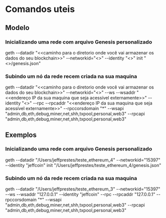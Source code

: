 # Comandos uteis

## Modelo

### Inicializando uma rede com arquivo Genesis personalizado
geth --datadir "<<caminho para o diretorio onde você vai armazenar os dados do seu blockchain>>" --networkid="<<um numero qualquer para ser ID>>" --identity "<<um nome qualquer para ser uma idenficacao>>" init "<<caminho para o seu arquivo genesis>>/genesis.json"

### Subindo um nó da rede recem criada na sua maquina
geth --datadir "<<caminho para o diretorio onde você vai armazenar os dados do seu blockchain>>" --networkid="<<um numero qualquer para ser ID>>" --ws --wsaddr "<<endereço IP da sua maquina que seja acessível externamente>>" --identity "<<um nome qualquer para ser uma idenficacao>>" --rpc --rpcaddr "<<endereço IP da sua maquina que seja acessível externamente>>" --rpccorsdomain "*" --wsapi "admin,db,eth,debug,miner,net,shh,txpool,personal,web3" --rpcapi "admin,db,eth,debug,miner,net,shh,txpool,personal,web3"

## Exemplos

### Inicializando uma rede com arquivo Genesis personalizado
geth --datadir "/Users/jeffprestes/teste_ethereum_4" --networkid="15397" --identity "jeffcoin" init "/Users/jeffprestes/teste_ethereum_4/genesis.json"

### Subindo um nó da rede recem criada na sua maquina
geth --datadir "/Users/jeffprestes/teste_ethereum_3" --networkid="15397" --ws --wsaddr "127.0.0.1" --identity "jeffcoin" --rpc --rpcaddr "127.0.0.1" --rpccorsdomain "*" --wsapi "admin,db,eth,debug,miner,net,shh,txpool,personal,web3" --rpcapi "admin,db,eth,debug,miner,net,shh,txpool,personal,web3"

